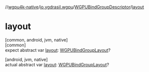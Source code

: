 //[wgpu4k-native](../../../index.md)/[io.ygdrasil.wgpu](../index.md)/[WGPUBindGroupDescriptor](index.md)/[layout](layout.md)

# layout

[common, android, jvm, native]\
[common]\
expect abstract var [layout](layout.md): [WGPUBindGroupLayout](../-w-g-p-u-bind-group-layout/index.md)?

[android, jvm, native]\
actual abstract var [layout](layout.md): [WGPUBindGroupLayout](../-w-g-p-u-bind-group-layout/index.md)?